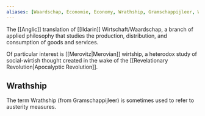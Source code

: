 ```yaml
---
aliases: [Waardschap, Economie, Economy, Wrathship, Gramschappijleer, Waardschappijleer, wirtish]
---
```

The [[Anglic]] translation of [[Ildarin]] Wirtschaft/Waardschap, a branch of applied philosophy that studies the production, distribution, and consumption of goods and services.

Of particular interest is [[Merovitz|Merovian]] wirtship, a heterodox study of social-wirtish thought created in the wake of the [[Revelationary Revolution|Apocalyptic Revolution]].

## Wrathship
The term Wrathship (from Gramschappijleer) is sometimes used to refer to austerity measures.
